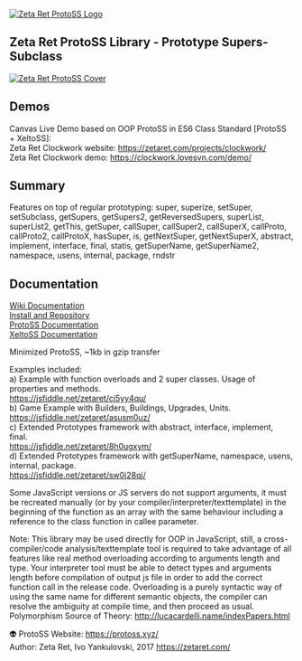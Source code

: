 [![Zeta Ret ProtoSS Logo](https://zetaret.com/images/protoss_logo_name.png)](https://protoss.xyz/)

## Zeta Ret ProtoSS Library - Prototype Supers-Subclass

[![Zeta Ret ProtoSS Cover](https://zetaret.com/images/protoss_cover.jpg)](https://zetaret.com/projects/protoss/)

## Demos
Canvas Live Demo based on OOP ProtoSS in ES6 Class Standard [ProtoSS + XeltoSS]:  
Zeta Ret Clockwork website: https://zetaret.com/projects/clockwork/  
Zeta Ret Clockwork demo: https://clockwork.lovesvn.com/demo/  

## Summary

Features on top of regular prototyping: super, superize, setSuper, setSubclass, getSupers, getSupers2, getReversedSupers, superList, superList2, getThis, getSuper, callSuper, callSuper2, callSuperX, callProto, callProto2, callProtoX, hasSuper, is, getNextSuper, getNextSuperX, abstract, implement, interface, final, statis, getSuperName, getSuperName2, namespace, usens, internal, package, rndstr

## Documentation  
[Wiki Documentation](https://github.com/ZetaRet/protoss/wiki/Documentation)  
[Install and Repository](https://github.com/ZetaRet/protoss/wiki/Install-and-Repository)  
[ProtoSS Documentation](https://github.com/ZetaRet/protoss/wiki/ProtoSS-Documentation)  
[XeltoSS Documentation](https://github.com/ZetaRet/protoss/wiki/XeltoSS-Documentation)  

Minimized ProtoSS, ~1kb in gzip transfer

Examples included:  
a) Example with function overloads and 2 super classes. Usage of properties and methods.  
https://jsfiddle.net/zetaret/cj5yy4qu/  
b) Game Example with Builders, Buildings, Upgrades, Units.  
https://jsfiddle.net/zetaret/asusm0uz/  
c) Extended Prototypes framework with abstract, interface, implement, final.  
https://jsfiddle.net/zetaret/8h0ugxym/  
d) Extended Prototypes framework with getSuperName, namespace, usens, internal, package.  
https://jsfiddle.net/zetaret/sw0j28qj/  

Some JavaScript versions or JS servers do not support arguments, it must be recreated manually (or by your compiler/interpreter/texttemplate) in the beginning of the function as an array with the same behaviour including a reference to the class function in callee parameter.

Note: This library may be used directly for OOP in JavaScript, still, a cross-compiler/code analysis/texttemplate tool is required to take advantage of all features like real method overloading according to arguments length and type. Your interpreter tool must be able to detect types and arguments length before compilation of output js file in order to add the correct function call in the release code. Overloading is a purely syntactic way of using the same name for different semantic objects, the compiler can resolve the ambiguity at compile time, and then proceed as usual.  
Polymorphism Source of Theory: http://lucacardelli.name/indexPapers.html 

:alien: ProtoSS Website: https://protoss.xyz/  
Author: Zeta Ret, Ivo Yankulovski, 2017 https://zetaret.com/
